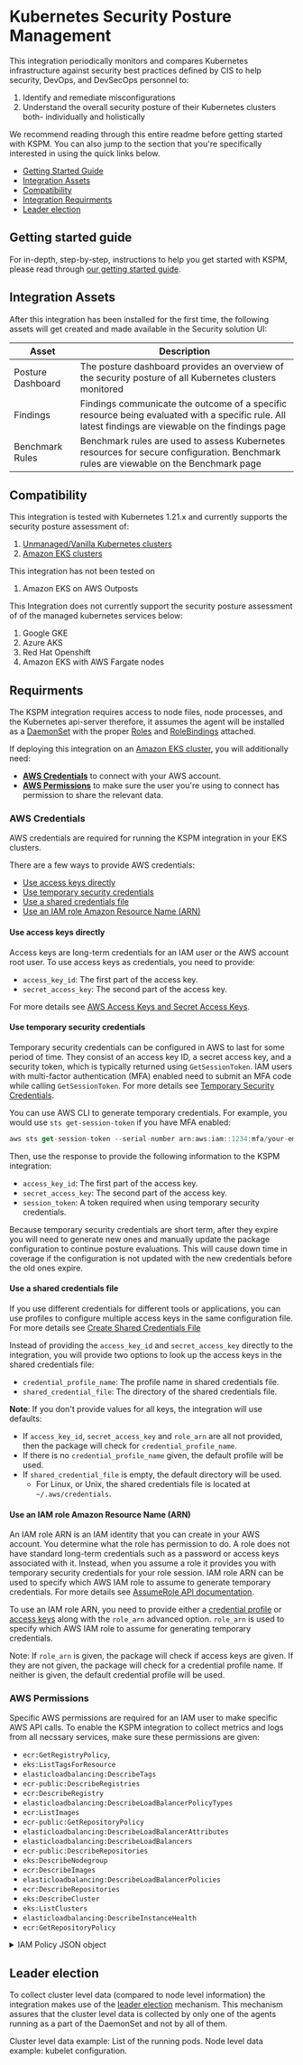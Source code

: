 # Kubernetes Security Posture Management 

This integration periodically monitors and compares Kubernetes infrastructure against security best practices defined by CIS to help security, DevOps, and DevSecOps personnel to: 

1. Identify and remediate misconfigurations 
2. Understand the overall security posture of their Kubernetes clusters both- individually and holistically 


We recommend reading through this entire readme before getting started with KSPM. You can also jump to the section that you're specifically interested in using the quick links below. 

* [Getting Started Guide](#getting-started-guide)
* [Integration Assets](#integration-assets)
* [Compatibility](#compatibility)
* [Integration Requirments](#requirments)
* [Leader election](#leader-election)


## Getting started guide

For in-depth, step-by-step, instructions to help you get started with KSPM, please read through [our getting started guide](https://ela.st/getting-started-with-kspm). 

## Integration Assets 

After this integration has been installed for the first time, the following assets will get created and made available in the Security solution UI: 

| Asset             | Description                                                                                                                                         |
| ----------------- | --------------------------------------------------------------------------------------------------------------------------------------------------- |
| Posture Dashboard | The posture dashboard provides an overview of the security posture of all Kubernetes clusters monitored                                                |
| Findings          | Findings communicate the outcome of a specific resource being evaluated with a specific rule. All latest findings are viewable on the findings page |
| Benchmark Rules   | Benchmark rules are used to assess Kubernetes resources for secure configuration. Benchmark rules are viewable on the Benchmark page                                                                                                                                                   |

## Compatibility

This integration is tested with Kubernetes 1.21.x and currently supports the security posture assessment of:

1. [Unmanaged/Vanilla Kubernetes clusters](https://kubernetes.io/)
2. [Amazon EKS clusters](https://aws.amazon.com/eks/)

This integration has not been tested on 

1. Amazon EKS on AWS Outposts

This Integration does not currently support the security posture assessment of of the managed kubernetes services below:

1. Google GKE
2. Azure AKS 
3. Red Hat Openshift 
4. Amazon EKS with AWS Fargate nodes

## Requirments 

The KSPM integration requires access to node files, node processes, and the Kubernetes api-server therefore, it assumes the agent will be installed as a [DaemonSet](https://kubernetes.io/docs/concepts/workloads/controllers/daemonset/) with the proper [Roles](https://kubernetes.io/docs/reference/access-authn-authz/rbac/#role-and-clusterrole) and [RoleBindings](https://kubernetes.io/docs/reference/access-authn-authz/rbac/#rolebinding-and-clusterrolebinding) attached.


If deploying this integration on an [Amazon EKS cluster](https://docs.aws.amazon.com/eks/latest/userguide/what-is-eks.html), you will additionally need:

* [**AWS Credentials**](#aws-credentials) to connect with your AWS account.
* [**AWS Permissions**](#aws-permissions) to make sure the user you're using to connect has permission to share the relevant data.

### AWS Credentials


AWS credentials are required for running the KSPM integration in your EKS clusters.

There are a few ways to provide AWS credentials:

* [Use access keys directly](#use-access-keys-directly)
* [Use temporary security credentials](#use-temporary-security-credentials)
* [Use a shared credentials file](#shared-credentials-file)
* [Use an IAM role Amazon Resource Name (ARN)](#use-an-iam-role-amazon-resource-name-arn)

#### Use access keys directly

Access keys are long-term credentials for an IAM user or the AWS account root user.
To use access keys as credentials, you need to provide:

* `access_key_id`: The first part of the access key.
* `secret_access_key`: The second part of the access key.

For more details see [AWS Access Keys and Secret Access Keys](https://docs.aws.amazon.com/general/latest/gr/aws-sec-cred-types.html#access-keys-and-secret-access-keys).

#### Use temporary security credentials

Temporary security credentials can be configured in AWS to last for some period of time.
They consist of an access key ID, a secret access key, and a security token, which is 
typically returned using `GetSessionToken`.
IAM users with multi-factor authentication (MFA) enabled need to submit an MFA code
while calling `GetSessionToken`.
For more details see [Temporary Security Credentials](https://docs.aws.amazon.com/IAM/latest/UserGuide/id_credentials_temp.html).

You can use AWS CLI to generate temporary credentials. 
For example, you would use `sts get-session-token` if you have MFA enabled:

```js
aws sts get-session-token --serial-number arn:aws:iam::1234:mfa/your-email@example.com --duration-seconds 129600 --token-code 123456
```

Then, use the response to provide the following information to the KSPM integration:

* `access_key_id`: The first part of the access key.
* `secret_access_key`: The second part of the access key.
* `session_token`: A token required when using temporary security credentials.

Because temporary security credentials are short term, after they expire you will need
to generate new ones and manually update the package configuration to continue posture evaluations.
This will cause down time in coverage if the configuration is not updated with the new credentials before the old ones expire. 

#### Use a shared credentials file

If you use different credentials for different tools or applications, you can use profiles to 
configure multiple access keys in the same configuration file.
For more details see [Create Shared Credentials File](https://docs.aws.amazon.com/sdkref/latest/guide/file-format.html#file-format-creds)

Instead of providing the `access_key_id` and `secret_access_key` directly to the integration,
you will provide two options to look up the access keys in the shared credentials file:

* `credential_profile_name`: The profile name in shared credentials file.
* `shared_credential_file`: The directory of the shared credentials file.

**Note**: If you don't provide values for all keys, the integration will use defaults:
- If `access_key_id`, `secret_access_key` and `role_arn` are all not provided, then the package will check for `credential_profile_name`.
- If there is no `credential_profile_name` given, the default profile will be used.
- If `shared_credential_file` is empty, the default directory will be used.
  - For Linux, or Unix, the shared credentials file is located at `~/.aws/credentials`.

#### Use an IAM role Amazon Resource Name (ARN)

An IAM role ARN is an IAM identity that you can create in your AWS account. You determine what the role has permission to do.
A role does not have standard long-term credentials such as a password or access keys associated with it.
Instead, when you assume a role it provides you with temporary security credentials for your role session.
IAM role ARN can be used to specify which AWS IAM role to assume to generate temporary credentials.
For more details see [AssumeRole API documentation](https://docs.aws.amazon.com/STS/latest/APIReference/API_AssumeRole.html).

To use an IAM role ARN, you need to provide either a [credential profile](#use-a-shared-credentials-file) or
[access keys](#use-access-keys-directly) along with the `role_arn` advanced option.
`role_arn` is used to specify which AWS IAM role to assume for generating temporary credentials.

Note: If `role_arn` is given, the package will check if access keys are given.
If they are not given, the package will check for a credential profile name.
If neither is given, the default credential profile will be used. 


### AWS Permissions

Specific AWS permissions are required for an IAM user to make specific AWS API calls.
To enable the KSPM integration to collect metrics and logs from all necssary services,
make sure these permissions are given:

* `ecr:GetRegistryPolicy`,
* `eks:ListTagsForResource`
* `elasticloadbalancing:DescribeTags`
* `ecr-public:DescribeRegistries`
* `ecr:DescribeRegistry`
* `elasticloadbalancing:DescribeLoadBalancerPolicyTypes`
* `ecr:ListImages`
* `ecr-public:GetRepositoryPolicy`
* `elasticloadbalancing:DescribeLoadBalancerAttributes`
* `elasticloadbalancing:DescribeLoadBalancers`
* `ecr-public:DescribeRepositories`
* `eks:DescribeNodegroup`
* `ecr:DescribeImages`
* `elasticloadbalancing:DescribeLoadBalancerPolicies`
* `ecr:DescribeRepositories`
* `eks:DescribeCluster`
* `eks:ListClusters`
* `elasticloadbalancing:DescribeInstanceHealth`
* `ecr:GetRepositoryPolicy`

<details>
<summary>IAM Policy JSON object</summary>

```js

{
    "Version": "2012-10-17",
    "Statement": [
        {
            "Effect": "Allow",
            "Action": [
                "ecr:GetRegistryPolicy",
                "eks:ListTagsForResource",
                "elasticloadbalancing:DescribeTags",
                "ecr-public:DescribeRegistries",
                "ecr:DescribeRegistry",
                "elasticloadbalancing:DescribeLoadBalancerPolicyTypes",
                "ecr:ListImages",
                "ecr-public:GetRepositoryPolicy",
                "elasticloadbalancing:DescribeLoadBalancerAttributes",
                "elasticloadbalancing:DescribeLoadBalancers",
                "ecr-public:DescribeRepositories",
                "eks:DescribeNodegroup",
                "ecr:DescribeImages",
                "elasticloadbalancing:DescribeLoadBalancerPolicies",
                "ecr:DescribeRepositories",
                "eks:DescribeCluster",
                "eks:ListClusters",
                "elasticloadbalancing:DescribeInstanceHealth",
                "ecr:GetRepositoryPolicy"
            ],
            "Resource": "*"
        }
    ]
}

```

</details>


## Leader election

To collect cluster level data (compared to node level information) the integration makes use of the [leader election](https://www.elastic.co/guide/en/fleet/master/kubernetes_leaderelection-provider.html) mechanism.
This mechanism assures that the cluster level data is collected by only one of the agents running as a part of the DaemonSet and not by all of them.

Cluster level data example: List of the running pods.
Node level data example: kubelet configuration.